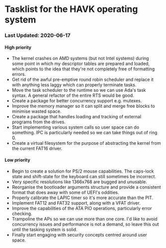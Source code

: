 # Tasklist for the HAVK operating system
### Last Updated: 2020-06-17
#### High priority
- The kernel crashes on AMD systems (but not Intel systems) during
  some point in which my descriptor tables are prepared and loaded, which
  points to the idea that they're not completely free of formatting errors.
- Get rid of the awful pre-emptive round robin scheduler and replace it
  with anything less laggy which can properly terminate tasks.
- Move the task scheduler to the runtime so we can use Ada's task syntax.
  A general refactor of the entire RTS would be good.
- Create a package for better concurrency support e.g. mutexes.
- Improve the memory manager so it can split and merge free blocks to
  minimise wasted space.
- Create a package that handles loading and tracking of external programs
  from the drives.
- Start implementing various system calls so user space can do something.
  IPC is particularly needed so we can take things out of ring 0.
- Create a virtual filesystem for the purpose of abstracting the kernel from
  the current FAT16 driver.

#### Low priority
- Begin to create a solution for PS/2 mouse capabilities.
  The caps-lock state and shift-state for the keyboard can still sometimes
  be incorrect.
- Very specific resolutions like 1366x768 are bugged and unusable.
- Reorganise the bootloader arguments structure and provide
  a consistent format that does away with some of UEFI's oddities.
- Properly calibrate the LAPIC timer so it's more accurate than the PIT.
- Implement FAT12 and FAT32 support, along with a VFAT driver.
- Improve the capabilities of the ATA PIO operations, particularly error
  checking.
- Trampoline the APs so we can use more than one core. I'd like to avoid
  concurrency issues and performance is not a demand, so leave this out until
  the tasking system is solid.
- Finally start engaging with security concepts centred around user space.

